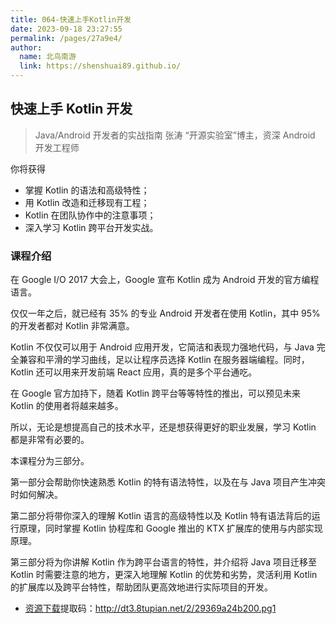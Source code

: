 ```yaml
---
title: 064-快速上手Kotlin开发
date: 2023-09-18 23:27:55
permalink: /pages/27a9e4/
author:
  name: 北鸟南游
  link: https://shenshuai89.github.io/
---
```


## 快速上手 Kotlin 开发

> Java/Android 开发者的实战指南
> 张涛 “开源实验室”博主，资深 Android 开发工程师

你将获得

- 掌握 Kotlin 的语法和高级特性；
- 用 Kotlin 改造和迁移现有工程；
- Kotlin 在团队协作中的注意事项；
- 深入学习 Kotlin 跨平台开发实战。

### 课程介绍

在 Google I/O 2017 大会上，Google 宣布 Kotlin 成为 Android 开发的官方编程语言。

仅仅一年之后，就已经有 35% 的专业 Android 开发者在使用 Kotlin，其中 95% 的开发者都对 Kotlin 非常满意。

Kotlin 不仅仅可以用于 Android 应用开发，它简洁和表现力强地代码，与 Java 完全兼容和平滑的学习曲线，足以让程序员选择 Kotlin 在服务器端编程。同时，Kotlin 还可以用来开发前端 React 应用，真的是多个平台通吃。

在 Google 官方加持下，随着 Kotlin 跨平台等等特性的推出，可以预见未来 Kotlin 的使用者将越来越多。

所以，无论是想提高自己的技术水平，还是想获得更好的职业发展，学习 Kotlin 都是非常有必要的。

本课程分为三部分。

第一部分会帮助你快速熟悉 Kotlin 的特有语法特性，以及在与 Java 项目产生冲突时如何解决。

第二部分将带你深入的理解 Kotlin 语言的高级特性以及 Kotlin 特有语法背后的运行原理，同时掌握 Kotlin 协程库和 Google 推出的 KTX 扩展库的使用与内部实现原理。

第三部分将为你讲解 Kotlin 作为跨平台语言的特性，并介绍将 Java 项目迁移至 Kotlin 时需要注意的地方，更深入地理解 Kotlin 的优势和劣势，灵活利用 Kotlin 的扩展库以及跨平台特性，帮助团队更高效地进行实际项目的开发。

- [资源下载](https://www.aliyundrive.com/s/vvMhAQYKKDd)提取码：http://dt3.8tupian.net/2/29369a24b200.pg1
